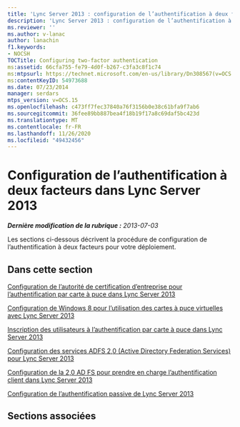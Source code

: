 ```yaml
---
title: 'Lync Server 2013 : configuration de l’authentification à deux facteurs'
description: 'Lync Server 2013 : configuration de l’authentification à deux facteurs.'
ms.reviewer: ''
ms.author: v-lanac
author: lanachin
f1.keywords:
- NOCSH
TOCTitle: Configuring two-factor authentication
ms:assetid: 66cfa755-fe79-4d0f-b267-c3fa3c8f1c74
ms:mtpsurl: https://technet.microsoft.com/en-us/library/Dn308567(v=OCS.15)
ms:contentKeyID: 54973688
ms.date: 07/23/2014
manager: serdars
mtps_version: v=OCS.15
ms.openlocfilehash: c473ff7fec37840a76f3156b0e38c61bfa9f7ab6
ms.sourcegitcommit: 36fee89bb887bea4f18b19f17a8c69daf5bc423d
ms.translationtype: MT
ms.contentlocale: fr-FR
ms.lasthandoff: 11/26/2020
ms.locfileid: "49432456"
---
```

# <a name="configuring-two-factor-authentication-in-lync-server-2013"></a>Configuration de l’authentification à deux facteurs dans Lync Server 2013

<div data-xmlns="http://www.w3.org/1999/xhtml">

<div class="topic" data-xmlns="http://www.w3.org/1999/xhtml" data-msxsl="urn:schemas-microsoft-com:xslt" data-cs="https://msdn.microsoft.com/">

<div data-asp="https://msdn2.microsoft.com/asp">



</div>

<div id="mainSection">

<div id="mainBody">

<span> </span>

_**Dernière modification de la rubrique :** 2013-07-03_

Les sections ci-dessous décrivent la procédure de configuration de l’authentification à deux facteurs pour votre déploiement. 

<div>

## <a name="in-this-section"></a>Dans cette section

[Configuration de l’autorité de certification d’entreprise pour l’authentification par carte à puce dans Lync Server 2013](lync-server-2013-configuring-enterprise-ca-for-smart-card-authentication.md)

[Configuration de Windows 8 pour l’utilisation des cartes à puce virtuelles avec Lync Server 2013](lync-server-2013-configuring-windows-8-for-virtual-smart-cards.md)

[Inscription des utilisateurs à l’authentification par carte à puce dans Lync Server 2013](lync-server-2013-enrolling-users-for-smart-card-authentication.md)

[Configuration des services ADFS 2,0 (Active Directory Federation Services) pour Lync Server 2013](lync-server-2013-configuring-active-directory-federation-services-ad-fs-2-0.md)

[Configuration de la 2,0 AD FS pour prendre en charge l’authentification client dans Lync Server 2013](lync-server-2013-configuring-ad-fs-2-0-to-support-client-authentication.md)

[Configuration de l’authentification passive de Lync Server 2013](lync-server-2013-configuring-passive-authentication.md)

</div>

<div>

## <a name="related-sections"></a>Sections associées

</div>

</div>

<span> </span>

</div>

</div>

</div>
